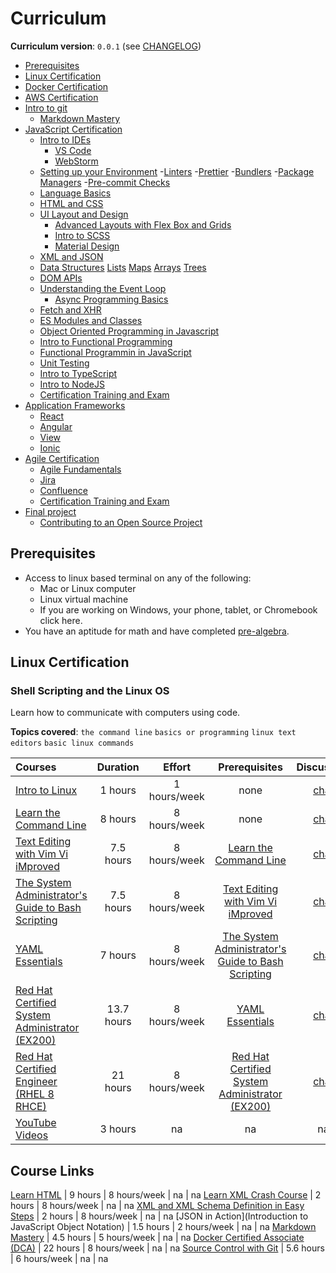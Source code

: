 # Curriculum

**Curriculum version**: `0.0.1` (see [CHANGELOG](../CHANGELOG.md))

- [Prerequisites](#prerequisites)
- [Linux Certification](#linux-certification)
- [Docker Certification](#)
- [AWS Certification](#intro-to-aws)
- [Intro to git](#intro-to-git)
    - [Markdown Mastery](#markdown-mastery)
- [JavaScript Certification](#javascript-certification)
    - [Intro to IDEs](#intro-to-ides)
        - [VS Code](#)
        - [WebStorm](#)
    - [Setting up your Environment](#)
        -[Linters](#)
        -[Prettier](#)
        -[Bundlers](#)
        -[Package Managers](#)
        -[Pre-commit Checks](#)
   - [Language Basics](#)
   - [HTML and CSS](#)
   - [UI Layout and Design](#)
       - [Advanced Layouts with Flex Box and Grids](#)
       - [Intro to SCSS](#)
       - [Material Design](#)
   - [XML and JSON](#)
    - [Data Structures](#)
        [Lists](#)
        [Maps](#)
        [Arrays](#)
        [Trees](#)
    - [DOM APIs](#)
    - [Understanding the Event Loop](#)
       - [Async Programming Basics](#)
    - [Fetch and XHR](#)
    - [ES Modules and Classes](#)
    - [Object Oriented Programming in Javascript](#)
    - [Intro to Functional Programming](#)
    - [Functional Programmin in JavaScript](#)
    - [Unit Testing](#)
    - [Intro to TypeScript](#)
    - [Intro to NodeJS](#)
    - [Certification Training and Exam](#)
- [Application Frameworks](#)
    - [React](#)
    - [Angular](#)
    - [View](#)
    - [Ionic](#)
- [Agile Certification](#)
    - [Agile Fundamentals](#)
    - [Jira](#)
    - [Confluence](#)
    - [Certification Training and Exam](#)
- [Final project](#final-project)
    - [Contributing to an Open Source Project](#)

## Prerequisites

- Access to linux based terminal on any of the following:
  - Mac or Linux computer
  - Linux virtual machine
  - If you are working on Windows, your phone, tablet, or Chromebook click here.
- You have an aptitude for math and have completed [pre-algebra](https://www.khanacademy.org/math/pre-algebra#pre-algebra-subject-challenge).

## Linux Certification

### Shell Scripting and the Linux OS

Learn how to communicate with computers using code.

**Topics covered**:
`the command line`
`basics or programming`
`linux text editors`
`basic linux commands`

Courses | Duration | Effort | Prerequisites | Discussion
:-- | :--: | :--: | :--: | :--:
[Intro to Linux](https://acloud.guru/overview/5771281c-ed59-463d-9e37-5f598a163913) | 1 hours | 1 hours/week | none | [chat](https://discord.gg/syA242Z)
[Learn the Command Line](https://www.codecademy.com/learn/learn-the-command-line) | 8 hours | 8 hours/week | none | [chat](https://discord.gg/syA242Z)
[Text Editing with Vim Vi iMproved](https://acloud.guru/overview/be02e4b7-edf6-49b8-970d-7b322bbd862b) | 7.5 hours | 8 hours/week | [Learn the Command Line](https://www.codecademy.com/learn/learn-the-command-line) | [chat](https://discord.gg/syA242Z)
[The System Administrator's Guide to Bash Scripting](https://acloud.guru/overview/bccc6769-38e7-4a7f-8255-6914b7244caf) | 7.5 hours | 8 hours/week | [Text Editing with Vim Vi iMproved](https://acloud.guru/overview/be02e4b7-edf6-49b8-970d-7b322bbd862b) | [chat](https://discord.gg/syA242Z)
[YAML Essentials](https://acloud.guru/overview/90dd551f-91a6-4b91-a0a8-d4905521f641) | 7 hours | 8 hours/week | [The System Administrator's Guide to Bash Scripting](https://acloud.guru/overview/bccc6769-38e7-4a7f-8255-6914b7244caf) | [chat](https://discord.gg/syA242Z)
[Red Hat Certified System Administrator (EX200)](https://acloud.guru/overview/78f2cd85-fed7-4b70-aa02-63b9b3dc2e35) | 13.7 hours | 8 hours/week | [YAML Essentials](https://acloud.guru/overview/90dd551f-91a6-4b91-a0a8-d4905521f641) | [chat](https://discord.gg/syA242Z)
[Red Hat Certified Engineer (RHEL 8 RHCE)](https://acloud.guru/overview/fb5a2fe0-a942-4868-94d7-3d0db6e9bf45) | 21 hours | 8 hours/week | [Red Hat Certified System Administrator (EX200)](https://acloud.guru/overview/78f2cd85-fed7-4b70-aa02-63b9b3dc2e35) | [chat](https://discord.gg/syA242Z)
[YouTube Videos](https://www.youtube.com/playlist?list=PLvp1Riqm5kiO3ZTqqD6rwuwws6ulbiWoW) | 3 hours | na | na | na


## Course Links
[Learn HTML](https://www.codecademy.com/learn/learn-html) | 9 hours | 8 hours/week | na | na
[Learn XML Crash Course](https://www.udemy.com/course/learn-xml-crash-course/) | 2 hours | 8 hours/week | na | na
[XML and XML Schema Definition in Easy Steps](https://www.udemy.com/course/xml-and-xml-schema-definition-in-easy-steps/) | 2 hours | 8 hours/week | na | na
[JSON in Action](Introduction to JavaScript Object Notation) | 1.5 hours | 2 hours/week | na | na
[Markdown Mastery](https://www.udemy.com/course/markdown/) | 4.5 hours | 5 hours/week | na | na
[Docker Certified Associate (DCA)](https://acloud.guru/overview/6b00566d-6246-4ebe-8257-f98f989321cf) | 22 hours | 8 hours/week | na | na
[Source Control with Git](https://acloud.guru/overview/104ff5d6-39c0-4116-b597-4d1bce0b8081) | 5.6 hours | 6 hours/week | na | na


